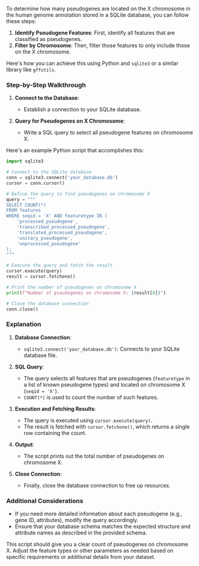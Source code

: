 To determine how many pseudogenes are located on the X chromosome in the human genome annotation stored in a SQLite database, you can follow these steps:

1. **Identify Pseudogene Features**: First, identify all features that are classified as pseudogenes.
2. **Filter by Chromosome**: Then, filter those features to only include those on the X chromosome.

Here's how you can achieve this using Python and `sqlite3` or a similar library like `gffutils`.

### Step-by-Step Walkthrough

1. **Connect to the Database**:
   - Establish a connection to your SQLite database.
   
2. **Query for Pseudogenes on X Chromosome**:
   - Write a SQL query to select all pseudogene features on chromosome X.

Here's an example Python script that accomplishes this:

```python
import sqlite3

# Connect to the SQLite database
conn = sqlite3.connect('your_database.db')
cursor = conn.cursor()

# Define the query to find pseudogenes on chromosome X
query = """
SELECT COUNT(*)
FROM features
WHERE seqid = 'X' AND featuretype IN (
    'processed_pseudogene', 
    'transcribed_processed_pseudogene',
    'translated_processed_pseudogene',
    'unitary_pseudogene',
    'unprocessed_pseudogene'
);
"""

# Execute the query and fetch the result
cursor.execute(query)
result = cursor.fetchone()

# Print the number of pseudogenes on chromosome X
print(f"Number of pseudogenes on chromosome X: {result[0]}")

# Close the database connection
conn.close()
```

### Explanation

1. **Database Connection**:
   - `sqlite3.connect('your_database.db')`: Connects to your SQLite database file.
   
2. **SQL Query**:
   - The query selects all features that are pseudogenes (`featuretype` in a list of known pseudogene types) and located on chromosome X (`seqid = 'X'`).
   - `COUNT(*)` is used to count the number of such features.

3. **Execution and Fetching Results**:
   - The query is executed using `cursor.execute(query)`.
   - The result is fetched with `cursor.fetchone()`, which returns a single row containing the count.
   
4. **Output**:
   - The script prints out the total number of pseudogenes on chromosome X.

5. **Close Connection**:
   - Finally, close the database connection to free up resources.

### Additional Considerations

- If you need more detailed information about each pseudogene (e.g., gene ID, attributes), modify the query accordingly.
- Ensure that your database schema matches the expected structure and attribute names as described in the provided schema.

This script should give you a clear count of pseudogenes on chromosome X. Adjust the feature types or other parameters as needed based on specific requirements or additional details from your dataset.